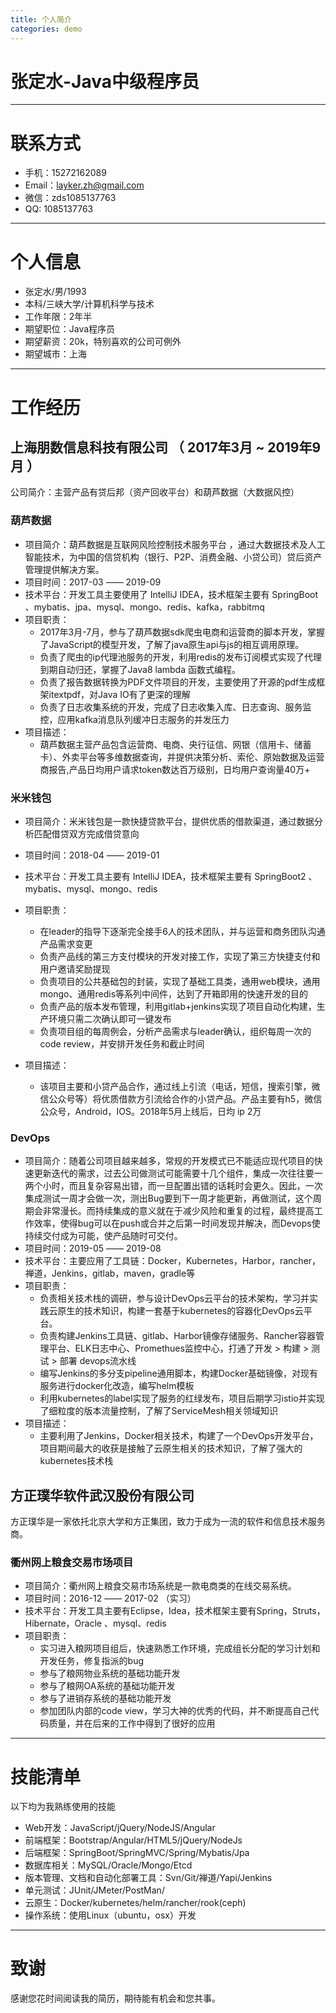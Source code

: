 ```yaml
---
title: 个人简介
categories: demo
---
```

# 张定水-Java中级程序员

---


# 联系方式
- 手机：15272162089
- Email：layker.zh@gmail.com
- 微信：zds1085137763
- QQ: 1085137763

---

# 个人信息

 - 张定水/男/1993 
 - 本科/三峡大学/计算机科学与技术
 - 工作年限：2年半
 - 期望职位：Java程序员
 - 期望薪资：20k，特别喜欢的公司可例外
 - 期望城市：上海

---

# 工作经历

## 上海朋数信息科技有限公司 （ 2017年3月 ~ 2019年9月 ）

公司简介：主营产品有贷后邦（资产回收平台）和葫芦数据（大数据风控）

### 葫芦数据

- 项目简介：葫芦数据是互联网风险控制技术服务平台 ，通过大数据技术及人工智能技术，为中国的信贷机构（银行、P2P、消费金融、小贷公司）贷后资产管理提供解决方案。
- 项目时间：2017-03 —— 2019-09
- 技术平台：开发工具主要使用了 IntelliJ IDEA，技术框架主要有 SpringBoot 、mybatis、jpa、mysql、mongo、redis、kafka，rabbitmq
- 项目职责：
  - 2017年3月-7月，参与了葫芦数据sdk爬虫电商和运营商的脚本开发，掌握了JavaScript的模型开发，了解了java原生api与js的相互调用原理。
  - 负责了爬虫的ip代理池服务的开发，利用redis的发布订阅模式实现了代理到期自动归还，掌握了Java8 lambda 函数式编程。
  - 负责了报告数据转换为PDF文件项目的开发，主要使用了开源的pdf生成框架itextpdf，对Java IO有了更深的理解
  - 负责了日志收集系统的开发，完成了日志收集入库、日志查询、服务监控，应用kafka消息队列缓冲日志服务的并发压力
- 项目描述：
  - 葫芦数据主营产品包含运营商、电商、央行征信、网银（信用卡、储蓄卡）、外卖平台等多维数据查询，并提供决策分析、索伦、原始数据及运营商报告,产品日均用户请求token数达百万级别，日均用户查询量40万+

### 米米钱包

* 项目简介：米米钱包是一款快捷贷款平台，提供优质的借款渠道，通过数据分析匹配借贷双方完成借贷意向

* 项目时间：2018-04 —— 2019-01

* 技术平台：开发工具主要有 IntelliJ IDEA，技术框架主要有 SpringBoot2 、mybatis、mysql、mongo、redis

* 项目职责：

  * 在leader的指导下逐渐完全接手6人的技术团队，并与运营和商务团队沟通产品需求变更
  * 负责产品线的第三方支付模块的开发对接工作，实现了第三方快捷支付和用户邀请奖励提现
  * 负责项目的公共基础包的封装，实现了基础工具类，通用web模块，通用mongo、通用redis等系列中间件，达到了开箱即用的快速开发的目的
  * 负责产品的版本发布管理，利用gitlab+jenkins实现了项目自动化构建，生产环境只需二次确认即可一键发布
  * 负责项目组的每周例会，分析产品需求与leader确认，组织每周一次的code review，并安排开发任务和截止时间

* 项目描述：

  * 该项目主要和小贷产品合作，通过线上引流（电话，短信，搜索引擎，微信公众号等）将优质借款方引流给合作的小贷产品。产品主要有h5，微信公众号，Android，IOS。2018年5月上线后，日均 ip 2万

  

### DevOps ###

- 项目简介：随着公司项目越来越多，常规的开发模式已不能适应现代项目的快速更新迭代的需求，过去公司做测试可能需要十几个组件，集成一次往往要一两个小时，而且复杂容易出错，而一旦配置出错的话耗时会更久。因此，一次集成测试一周才会做一次，测出Bug要到下一周才能更新，再做测试，这个周期会非常漫长。而持续集成的意义就在于减少风险和重复的过程，最终提高工作效率，使得bug可以在push或合并之后第一时间发现并解决，而Devops使持续交付成为可能，使产品随时可交付。
- 项目时间：2019-05 —— 2019-08
- 技术平台：主要应用了工具链：Docker，Kubernetes，Harbor，rancher，禅道，Jenkins，gitlab，maven，gradle等
- 项目职责：
  - 负责相关技术栈的调研，参与设计DevOps云平台的技术架构，学习并实践云原生的技术知识，构建一套基于kubernetes的容器化DevOps云平台。
  - 负责构建Jenkins工具链、gitlab、Harbor镜像存储服务、Rancher容器管理平台、ELK日志中心、Promethues监控中心，打通了开发 > 构建 > 测试 >  部署 devops流水线
  - 编写Jenkins的多分支pipeline通用脚本，构建Docker基础镜像，对现有服务进行docker化改造，编写helm模板
  - 利用kubernetes的label实现了服务的红绿发布，项目后期学习istio并实现了细粒度的版本流量控制，了解了ServiceMesh相关领域知识
- 项目描述：
  - 主要利用了Jenkins，Docker相关技术，构建了一个DevOps开发平台，项目期间最大的收获是接触了云原生相关的技术知识，了解了强大的kubernetes技术栈



## 方正璞华软件武汉股份有限公司

方正璞华是一家依托北京大学和方正集团，致力于成为一流的软件和信息技术服务商。

### 衢州网上粮食交易市场项目
- 项目简介：衢州网上粮食交易市场系统是一款电商类的在线交易系统。
- 项目时间：2016-12 —— 2017-02 （实习）
- 技术平台：开发工具主要有Eclipse，Idea，技术框架主要有Spring，Struts，Hibernate，Oracle 、mysql、redis
- 项目职责：
  - 实习进入粮网项目组后，快速熟悉工作环境，完成组长分配的学习计划和开发任务，修复指派的bug
  - 参与了粮网物业系统的基础功能开发
  - 参与了粮网OA系统的基础功能开发
  - 参与了进销存系统的基础功能开发
  - 参加团队内部的code view，学习大神的优秀的代码，并不断提高自己代码质量，并在后来的工作中得到了很好的应用



---

# 技能清单
以下均为我熟练使用的技能

- Web开发：JavaScript/jQuery/NodeJS/Angular
- 前端框架：Bootstrap/Angular/HTML5/jQuery/NodeJs
- 后端框架：SpringBoot/SpringMVC/Spring/Mybatis/Jpa
- 数据库相关：MySQL/Oracle/Mongo/Etcd
- 版本管理、文档和自动化部署工具：Svn/Git/禅道/Yapi/Jenkins
- 单元测试：JUnit/JMeter/PostMan/
- 云原生：Docker/kubernetes/helm/rancher/rook(ceph)
- 操作系统：使用Linux（ubuntu，osx）开发



---

# 致谢
感谢您花时间阅读我的简历，期待能有机会和您共事。
